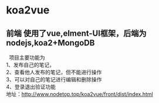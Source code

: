 # koa2vue

## 前端 使用了vue,elment-UI框架，后端为nodejs,koa2+MongoDB
 
项目主要功能为<br>
1、发布自己的笔记，<br>
2、查看他人发布的笔记，但不能进行操作<br>
3、可以对自己的笔记进行编辑和删除操作<br>
4、登录退出验证功能<br>
地址：http://www.nodetop.top/koa2vue/front/dist/index.html
